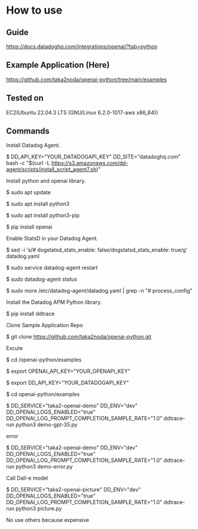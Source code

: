 # How to use

## Guide
https://docs.datadoghq.com/integrations/openai/?tab=python 

## Example Application (Here)
https://github.com/taka2noda/openai-python/tree/main/examples

## Tested on 
EC2(Ubuntu 22.04.3 LTS (GNU/Linux 6.2.0-1017-aws x86_64))

## Commands
Install Datadog Agent.

$ DD_API_KEY="YOUR_DATADOGAPI_KEY" DD_SITE="datadoghq.com"  bash -c "$(curl -L https://s3.amazonaws.com/dd-agent/scripts/install_script_agent7.sh)"

Install python and openai library.

$ sudo apt update

$ sudo apt install python3

$ sudo apt install python3-pip

$ pip install openai

Enable StatsD in your Datadog Agent.

$ sed -i 's/# dogstatsd_stats_enable: false/dogstatsd_stats_enable: true/g' datadog.yaml

$ sudo service datadog-agent restart

$ sudo datadog-agent status

$ sudo more /etc/datadog-agent/datadog.yaml | grep -n "# process_config"

Install the Datadog APM Python library.

$ pip install ddtrace

Clone Sample Application Repo

$ git clone https://github.com/taka2noda/openai-python.git

Excute

$ cd /openai-python/examples

$ export OPENAI_API_KEY="YOUR_OPENAPI_KEY"

$ export DD_API_KEY="YOUR_DATADOGAPI_KEY"

$ cd openai-python/examples

$ DD_SERVICE="taka2-openai-demo" DD_ENV="dev" DD_OPENAI_LOGS_ENABLED="true" DD_OPENAI_LOG_PROMPT_COMPLETION_SAMPLE_RATE="1.0" ddtrace-run python3 demo-gpt-35.py

error

$ DD_SERVICE="taka2-openai-demo" DD_ENV="dev" DD_OPENAI_LOGS_ENABLED="true" DD_OPENAI_LOG_PROMPT_COMPLETION_SAMPLE_RATE="1.0" ddtrace-run python3 demo-error.py

Call Dall-e model

$ DD_SERVICE="taka2-openai-picture" DD_ENV="dev" DD_OPENAI_LOGS_ENABLED="true" DD_OPENAI_LOG_PROMPT_COMPLETION_SAMPLE_RATE="1.0" ddtrace-run python3 picture.py

No use others because expensive
